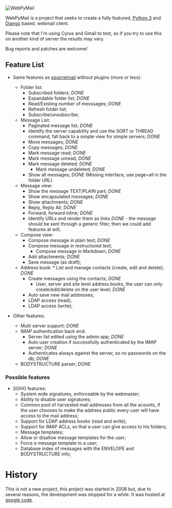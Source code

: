 ![WebPyMail](https://raw.githubusercontent.com/heldergg/webpymail/master/logos/webpymail-logo-banner.png)

WebPyMail is a project that seeks to create a fully featured, [Python 3](https://docs.python.org/3/) and [Django](https://www.djangoproject.com/) based, webmail client.

Please note that I'm using Cyrus and Gmail to test, so if you try to use this on another kind of server the results may vary.

Bug reports and patches are welcome!

## Feature List

 * Same features as [squirrelmail](http://www.squirrelmail.org) without plugins (more or less):
   * Folder list:
     * Subscribed folders; *DONE*
     * Expandable folder list; *DONE*
     * Read/Existing number of messsages; *DONE*
     * Refresh folder list;
     * Subscribe/unsubscribe;
   * Message List:
     * Paginated message list; *DONE*
     * Identify the server capability and use the SORT or THREAD command, fall back to a simple view for simple servers; *DONE*
     * Move messages; *DONE*
     * Copy messages; *DONE*
     * Mark message read; *DONE*
     * Mark message unread; *DONE*
     * Mark message deleted; *DONE*
         * Mark message undeleted; *DONE*
     * Show all messages; *DONE* (Missing interface, use page=all in the folder URL)
   * Message view:
     * Show the message TEXT/PLAIN part; *DONE*
     * Show encapsulated messages; *DONE*
     * Show attachments; *DONE*
     * Reply, Reply All; *DONE*
     * Forward, forward inline; *DONE*
     * Identify URLs and render them as links *DONE* - the message should be sent through a generic filter, then we could add features at will;
   * Compose view:
     * Compose message in plain text; *DONE*
     * Compose message in restructured text;
         * Compose message in Markdown; *DONE*
     * Add attachments; *DONE*
     * Save message (as draft);
   * Address book:
         * List and manage contacts (create, edit and delete); *DONE*
     * Create messages using the contacts; *DONE*
         * User, server and site level address books, the user can only create/edit/delete on the user level; *DONE*
     * Auto save new mail addresses;
     * LDAP access (read);
     * LDAP access (write);

 * Other features:
   * Multi server support; *DONE*
   * IMAP authentication back end:
     * Server list edited using the admin app; *DONE*
     * Auto user creation if successfully authenticated by the IMAP server; *DONE*
     * Authenticates always against the server, so no passwords on the db; *DONE*
   * BODYSTRUCTURE parser; *DONE*

### Possible features

 * SOHO features:
   * System wide signatures, enforceable by the webmaster;
   * Ability to disable user signatures;
   * Common pool of harvested mail addresses from all the acounts, if the user chooses to make the address public every user will have access to the mail address;
   * Support for LDAP address books (read and write);
   * Support for IMAP ACLs, so that a user can give access to his folders;
   * Message templates;
   * Allow or disallow message templates for the user;
   * Force a message template to a user;
   * Database index of messages with the ENVELOPE and BODYSTRUCTURE info;

# History

This is not a new project, this project was started in 2008 but, due to several
reasons, the development was stopped for a while. It was hosted at [google
code](https://code.google.com/archive/p/webpymail/).

